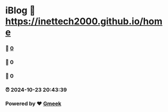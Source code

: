 # iBlog :link: https://inettech2000.github.io/home 
### :page_facing_up: [0](https://inettech2000.github.io/home/tag.html) 
### :speech_balloon: 0 
### :hibiscus: 0 
### :alarm_clock: 2024-10-23 20:43:39 
### Powered by :heart: [Gmeek](https://github.com/Meekdai/Gmeek)
